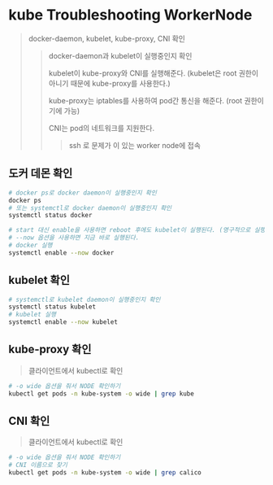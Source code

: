# kube Troubleshooting WorkerNode

> docker-daemon, kubelet, kube-proxy, CNI 확인
>
> > docker-daemon과 kubelet이 실행중인지 확인
> >
> > kubelet이 kube-proxy와 CNI를 실행해준다. (kubelet은 root 권한이 아니기 때문에 kube-proxy를 사용한다.)
> >
> > kube-proxy는 iptables를 사용하여 pod간 통신을 해준다. (root 권한이기에 가능)
> >
> > CNI는 pod의 네트워크를 지원한다.
> >
> > > ssh <worker-node-name> 로 문제가 이 있는 worker node에 접속

## 도커 데몬 확인

```sh
# docker ps로 docker daemon이 실행중인지 확인
docker ps
# 또는 systemctl로 docker daemon이 실행중인지 확인
systemctl status docker

# start 대신 enable을 사용하면 reboot 후에도 kubelet이 실행된다. (영구적으로 실행)
# --now 옵션을 사용하면 지금 바로 실행된다.
# docker 실행
systemctl enable --now docker
```

## kubelet 확인

```sh
# systemctl로 kubelet daemon이 실행중인지 확인
systemctl status kubelet
# kubelet 실행
systemctl enable --now kubelet
```

## kube-proxy 확인

> 클라이언트에서 kubectl로 확인

```sh
# -o wide 옵션을 줘서 NODE 확인하기
kubectl get pods -n kube-system -o wide | grep kube
```

## CNI 확인

> 클라이언트에서 kubectl로 확인

```sh
# -o wide 옵션을 줘서 NODE 확인하기
# CNI 이름으로 찾기
kubectl get pods -n kube-system -o wide | grep calico
```
